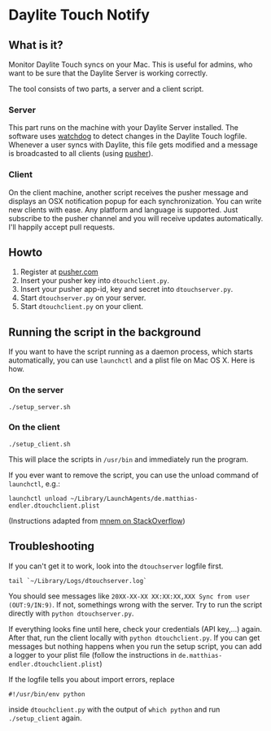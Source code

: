 Daylite Touch Notify
====================

What is it?
-----------

Monitor Daylite Touch syncs on your Mac.
This is useful for admins, who want to be sure that the Daylite Server is working correctly.

The tool consists of two parts, a server and a client script.

### Server

This part runs on the machine with your Daylite Server installed.
The software uses [watchdog](https://pypi.python.org/pypi/watchdog) to detect changes in the Daylite Touch logfile.
Whenever a user syncs with Daylite, this file gets modified and a message is broadcasted to all clients (using [pusher](http://www.pusher.com)).

### Client

On the client machine, another script receives the pusher message and displays an OSX notification popup for each synchronization.
You can write new clients with ease. Any platform and language is supported. Just subscribe to the pusher channel and you will receive updates automatically. I'll happily accept pull requests.



Howto
-----

1. Register at [pusher.com](http://www.pusher.com)
2. Insert your pusher key into `dtouchclient.py`.
3. Insert your pusher app-id, key and secret into `dtouchserver.py`.
4. Start `dtouchserver.py` on your server.
5. Start `dtouchclient.py` on your client.



Running the script in the background
------------------------------------

If you want to have the script running as a daemon process, which starts automatically, you can use `launchctl` and a plist file on Mac OS X. Here is how.

### On the server

    ./setup_server.sh

### On the client

    ./setup_client.sh

This will place the scripts in `/usr/bin` and immediately run the program.

If you ever want to remove the script, you can use the unload command of `launchctl`, e.g.:

    launchctl unload ~/Library/LaunchAgents/de.matthias-endler.dtouchclient.plist

(Instructions adapted from [mnem on StackOverflow](http://stackoverflow.com/a/9523030/270334))


Troubleshooting
---------------

If you can't get it to work, look into the `dtouchserver` logfile first.

    tail `~/Library/Logs/dtouchserver.log`

You should see messages like `20XX-XX-XX XX:XX:XX,XXX Sync from user (OUT:9/IN:9)`.
If not, somethings wrong with the server. Try to run the script directly with
`python dtouchserver.py`.

If everything looks fine until here, check your credentials (API key,...) again.
After that, run the client locally with `python dtouchclient.py`. If you can get
messages but nothing happens when you run the setup script, you can add a logger
to your plist file (follow the instructions in `de.matthias-endler.dtouchclient.plist`)

If the logfile tells you about import errors, replace

    #!/usr/bin/env python

inside `dtouchclient.py` with the output of `which python` and run
`./setup_client` again.

